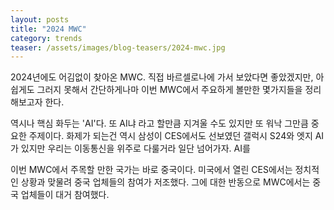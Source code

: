 ```yaml
---
layout: posts
title: "2024 MWC"
category: trends
teaser: /assets/images/blog-teasers/2024-mwc.jpg
---
```


2024년에도 어김없이 찾아온 MWC. 직접 바르셀로나에 가서 보았다면 좋았겠지만, 아쉽게도 그러지 못해서 간단하게나마 이번 MWC에서 주요하게 볼만한 몇가지들을 정리해보고자 한다.

역시나 핵심 화두는 'AI'다. 또 AI냐 라고 할만큼 지겨울 수도 있지만 또 워낙 그만큼 중요한 주제이다. 화제가 되는건 역시 삼성이 CES에서도 선보였던 갤럭시 S24와 엣지 AI가 있지만 우리는 이동통신을 위주로 다룰거라 일단 넘어가자. AI를

이번 MWC에서 주목할 만한 국가는 바로 중국이다. 미국에서 열린 CES에서는 정치적인 상황과 맞물려 중국 업체들의 참여가 저조했다. 그에 대한 반동으로 MWC에서는 중국 업체들이 대거 참여했다.